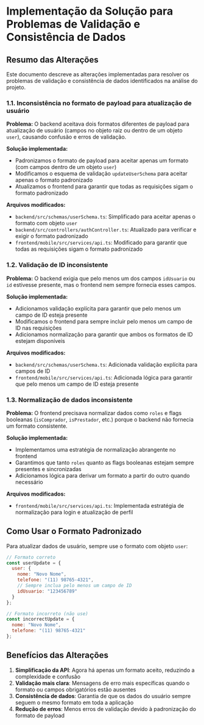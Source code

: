 # Implementação da Solução para Problemas de Validação e Consistência de Dados

## Resumo das Alterações

Este documento descreve as alterações implementadas para resolver os problemas de validação e consistência de dados identificados na análise do projeto.

### 1.1. Inconsistência no formato de payload para atualização de usuário

**Problema:** O backend aceitava dois formatos diferentes de payload para atualização de usuário (campos no objeto raiz ou dentro de um objeto `user`), causando confusão e erros de validação.

**Solução implementada:**
- Padronizamos o formato de payload para aceitar apenas um formato (com campos dentro de um objeto `user`)
- Modificamos o esquema de validação `updateUserSchema` para aceitar apenas o formato padronizado
- Atualizamos o frontend para garantir que todas as requisições sigam o formato padronizado

**Arquivos modificados:**
- `backend/src/schemas/userSchema.ts`: Simplificado para aceitar apenas o formato com objeto `user`
- `backend/src/controllers/authController.ts`: Atualizado para verificar e exigir o formato padronizado
- `frontend/mobile/src/services/api.ts`: Modificado para garantir que todas as requisições sigam o formato padronizado

### 1.2. Validação de ID inconsistente

**Problema:** O backend exigia que pelo menos um dos campos `idUsuario` ou `id` estivesse presente, mas o frontend nem sempre fornecia esses campos.

**Solução implementada:**
- Adicionamos validação explícita para garantir que pelo menos um campo de ID esteja presente
- Modificamos o frontend para sempre incluir pelo menos um campo de ID nas requisições
- Adicionamos normalização para garantir que ambos os formatos de ID estejam disponíveis

**Arquivos modificados:**
- `backend/src/schemas/userSchema.ts`: Adicionada validação explícita para campos de ID
- `frontend/mobile/src/services/api.ts`: Adicionada lógica para garantir que pelo menos um campo de ID esteja presente

### 1.3. Normalização de dados inconsistente

**Problema:** O frontend precisava normalizar dados como `roles` e flags booleanas (`isComprador`, `isPrestador`, etc.) porque o backend não fornecia um formato consistente.

**Solução implementada:**
- Implementamos uma estratégia de normalização abrangente no frontend
- Garantimos que tanto `roles` quanto as flags booleanas estejam sempre presentes e sincronizadas
- Adicionamos lógica para derivar um formato a partir do outro quando necessário

**Arquivos modificados:**
- `frontend/mobile/src/services/api.ts`: Implementada estratégia de normalização para login e atualização de perfil

## Como Usar o Formato Padronizado

Para atualizar dados de usuário, sempre use o formato com objeto `user`:

```javascript
// Formato correto
const userUpdate = {
  user: {
    nome: "Novo Nome",
    telefone: "(11) 98765-4321",
    // Sempre inclua pelo menos um campo de ID
    idUsuario: "123456789"
  }
};

// Formato incorreto (não use)
const incorrectUpdate = {
  nome: "Novo Nome",
  telefone: "(11) 98765-4321"
};
```

## Benefícios das Alterações

1. **Simplificação da API**: Agora há apenas um formato aceito, reduzindo a complexidade e confusão
2. **Validação mais clara**: Mensagens de erro mais específicas quando o formato ou campos obrigatórios estão ausentes
3. **Consistência de dados**: Garantia de que os dados do usuário sempre seguem o mesmo formato em toda a aplicação
4. **Redução de erros**: Menos erros de validação devido à padronização do formato de payload